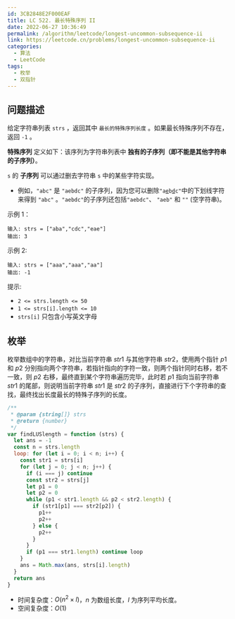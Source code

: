 ```yaml
---
id: 3CB2848E2F000EAF
title: LC 522. 最长特殊序列 II
date: 2022-06-27 10:36:49
permalink: /algorithm/leetcode/longest-uncommon-subsequence-ii
link: https://leetcode.cn/problems/longest-uncommon-subsequence-ii
categories:
  - 算法
  - LeetCode
tags:
  - 枚举
  - 双指针
---
```


<Level :type='2'/>

## 问题描述

给定字符串列表 `strs` ，返回其中 `最长的特殊序列长度` 。如果最长特殊序列不存在，返回 `-1` 。

**特殊序列** 定义如下：该序列为字符串列表中 **独有的子序列（即不能是其他字符串的子序列）**。

`s` 的 **子序列** 可以通过删去字符串 `s` 中的某些字符实现。

- 例如，`"abc"` 是 `"aebdc"` 的子序列，因为您可以删除<code>"a<u>e</u>b<u>d</u>c"</code>中的下划线字符来得到 `"abc"` 。`"aebdc"`的子序列还包括`"aebdc"`、 `"aeb"` 和 `""` (空字符串)。

示例 1：

```text
输入: strs = ["aba","cdc","eae"]
输出: 3
```

示例 2:

```text
输入: strs = ["aaa","aaa","aa"]
输出: -1
```

提示:

- `2 <= strs.length <= 50`
- `1 <= strs[i].length <= 10`
- `strs[i]` 只包含小写英文字母

## 枚举

枚举数组中的字符串，对比当前字符串 $str1$ 与其他字符串 $str2$，使用两个指针 $p1$ 和 $p2$ 分别指向两个字符串，若指针指向的字符一致，则两个指针同时右移，若不一致，则 $p2$ 右移，最终直到某个字符串遍历完毕，此时若 $p1$ 指向当前字符串 $str1$ 的尾部，则说明当前字符串 $str1$ 是 $str2$ 的子序列，直接进行下个字符串的查找，最终找出长度最长的特殊子序列的长度。

```javascript
/**
 * @param {string[]} strs
 * @return {number}
 */
var findLUSlength = function (strs) {
  let ans = -1
  const n = strs.length
  loop: for (let i = 0; i < n; i++) {
    const str1 = strs[i]
    for (let j = 0; j < n; j++) {
      if (i === j) continue
      const str2 = strs[j]
      let p1 = 0
      let p2 = 0
      while (p1 < str1.length && p2 < str2.length) {
        if (str1[p1] === str2[p2]) {
          p1++
          p2++
        } else {
          p2++
        }
      }
      if (p1 === str1.length) continue loop
    }
    ans = Math.max(ans, strs[i].length)
  }
  return ans
}
```

- 时间复杂度：$O(n^2 \times l)$，$n$ 为数组长度，$l$ 为序列平均长度。
- 空间复杂度：$O(1)$
